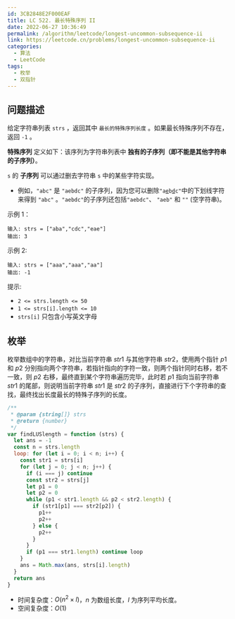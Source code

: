 ```yaml
---
id: 3CB2848E2F000EAF
title: LC 522. 最长特殊序列 II
date: 2022-06-27 10:36:49
permalink: /algorithm/leetcode/longest-uncommon-subsequence-ii
link: https://leetcode.cn/problems/longest-uncommon-subsequence-ii
categories:
  - 算法
  - LeetCode
tags:
  - 枚举
  - 双指针
---
```


<Level :type='2'/>

## 问题描述

给定字符串列表 `strs` ，返回其中 `最长的特殊序列长度` 。如果最长特殊序列不存在，返回 `-1` 。

**特殊序列** 定义如下：该序列为字符串列表中 **独有的子序列（即不能是其他字符串的子序列）**。

`s` 的 **子序列** 可以通过删去字符串 `s` 中的某些字符实现。

- 例如，`"abc"` 是 `"aebdc"` 的子序列，因为您可以删除<code>"a<u>e</u>b<u>d</u>c"</code>中的下划线字符来得到 `"abc"` 。`"aebdc"`的子序列还包括`"aebdc"`、 `"aeb"` 和 `""` (空字符串)。

示例 1：

```text
输入: strs = ["aba","cdc","eae"]
输出: 3
```

示例 2:

```text
输入: strs = ["aaa","aaa","aa"]
输出: -1
```

提示:

- `2 <= strs.length <= 50`
- `1 <= strs[i].length <= 10`
- `strs[i]` 只包含小写英文字母

## 枚举

枚举数组中的字符串，对比当前字符串 $str1$ 与其他字符串 $str2$，使用两个指针 $p1$ 和 $p2$ 分别指向两个字符串，若指针指向的字符一致，则两个指针同时右移，若不一致，则 $p2$ 右移，最终直到某个字符串遍历完毕，此时若 $p1$ 指向当前字符串 $str1$ 的尾部，则说明当前字符串 $str1$ 是 $str2$ 的子序列，直接进行下个字符串的查找，最终找出长度最长的特殊子序列的长度。

```javascript
/**
 * @param {string[]} strs
 * @return {number}
 */
var findLUSlength = function (strs) {
  let ans = -1
  const n = strs.length
  loop: for (let i = 0; i < n; i++) {
    const str1 = strs[i]
    for (let j = 0; j < n; j++) {
      if (i === j) continue
      const str2 = strs[j]
      let p1 = 0
      let p2 = 0
      while (p1 < str1.length && p2 < str2.length) {
        if (str1[p1] === str2[p2]) {
          p1++
          p2++
        } else {
          p2++
        }
      }
      if (p1 === str1.length) continue loop
    }
    ans = Math.max(ans, strs[i].length)
  }
  return ans
}
```

- 时间复杂度：$O(n^2 \times l)$，$n$ 为数组长度，$l$ 为序列平均长度。
- 空间复杂度：$O(1)$
